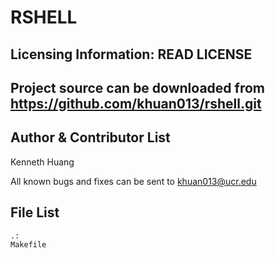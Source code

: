 RSHELL
===

Licensing Information: READ LICENSE
---
Project source can be downloaded from https://github.com/khuan013/rshell.git
----

Author & Contributor List
----------

Kenneth Huang

All known bugs and fixes can be sent to khuan013@ucr.edu

File List
--------
```
.:
Makefile
